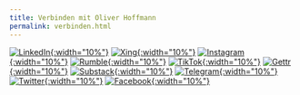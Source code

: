 ```yaml
---
title: Verbinden mit Oliver Hoffmann
permalink: verbinden.html
---
```

[![LinkedIn](https://res.cloudinary.com/ontore/image/upload/c_scale,fl_any_format.sanitize,h_200,w_200/v1659431003/2022-08-02-linkedin_wpkz98.svg){:width="10%"}](https://www.linkedin.com/in/ontore)
[![Xing](https://res.cloudinary.com/ontore/image/upload/c_scale,fl_any_format.sanitize,h_200,w_200/v1659443548/2022-08-02-xing.minimal_ma4d4f.svg){:width="10%"}](https://www.xing.com/profile/Oliver_Hoffmann143)
[![Instagram](https://res.cloudinary.com/ontore/image/upload/c_scale,fl_any_format.sanitize,h_200,w_200/v1659713289/2022-08-05-Instagram_jocdwk.svg){:width="10%"}](https://www.instagram.com/hoffmann_2022/)
[![Rumble](https://res.cloudinary.com/ontore/image/upload/c_scale,fl_any_format.sanitize,h_200,w_200/v1659443855/2022-08-02-rumble_xqg5fb.svg){:width="10%"}](https://rumble.com/c/c-1782087)
[![TikTok](https://res.cloudinary.com/ontore/image/upload/c_scale,fl_any_format.sanitize,h_200,w_200/v1659445595/2022-08-02-tiktok_r3lopb.svg){:width="10%"}](https://www.tiktok.com/@oliverhoffmann2022)
[![Gettr](https://res.cloudinary.com/ontore/image/upload/c_scale,fl_any_format.sanitize,h_200,w_200/v1659429404/2022-08-02-gettr_vnnbda.svg){:width="10%"}](https://gettr.com/user/hoffmann_2022)
[![Substack](https://res.cloudinary.com/ontore/image/upload/c_scale,fl_any_format.sanitize,h_200,w_200/v1659446064/2022-08-02-substack_byq1ji.svg){:width="10%"}](https://hoffmann2022.substack.com)
[![Telegram](https://res.cloudinary.com/ontore/image/upload/fl_any_format.sanitize/v1659426347/2022-08-02-Telegram_ibefav.svg){:width="10%"}](https://t.me/hoffmann2022)
[![Twitter](https://res.cloudinary.com/ontore/image/upload/c_scale,fl_any_format.sanitize,h_200,w_200/v1659444153/2022-08-02-twitter_h4uewe.svg){:width="10%"}](https://twitter.com/hoffmann_2022)
[![Facebook](https://res.cloudinary.com/ontore/image/upload/c_scale,fl_any_format.sanitize,h_200,w_200/v1659444466/2022-08-02-facebook_dfnu8g.svg){:width="10%"}](https://www.facebook.com/oliverhoffmann2022)
